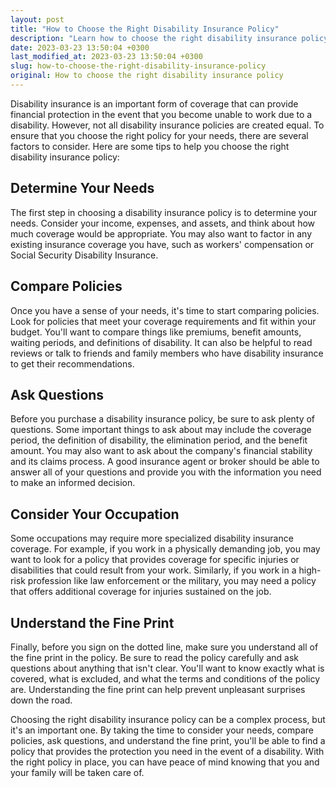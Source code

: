 ```yaml
---
layout: post
title: "How to Choose the Right Disability Insurance Policy"
description: "Learn how to choose the right disability insurance policy for your needs with our helpful guide. Find out what questions to ask, what factors to consider, and more."
date: 2023-03-23 13:50:04 +0300
last_modified_at: 2023-03-23 13:50:04 +0300
slug: how-to-choose-the-right-disability-insurance-policy
original: How to choose the right disability insurance policy
---
```

Disability insurance is an important form of coverage that can provide financial protection in the event that you become unable to work due to a disability. However, not all disability insurance policies are created equal. To ensure that you choose the right policy for your needs, there are several factors to consider. Here are some tips to help you choose the right disability insurance policy:

## Determine Your Needs

The first step in choosing a disability insurance policy is to determine your needs. Consider your income, expenses, and assets, and think about how much coverage would be appropriate. You may also want to factor in any existing insurance coverage you have, such as workers' compensation or Social Security Disability Insurance.

## Compare Policies

Once you have a sense of your needs, it's time to start comparing policies. Look for policies that meet your coverage requirements and fit within your budget. You'll want to compare things like premiums, benefit amounts, waiting periods, and definitions of disability. It can also be helpful to read reviews or talk to friends and family members who have disability insurance to get their recommendations.

## Ask Questions

Before you purchase a disability insurance policy, be sure to ask plenty of questions. Some important things to ask about may include the coverage period, the definition of disability, the elimination period, and the benefit amount. You may also want to ask about the company's financial stability and its claims process. A good insurance agent or broker should be able to answer all of your questions and provide you with the information you need to make an informed decision.

## Consider Your Occupation

Some occupations may require more specialized disability insurance coverage. For example, if you work in a physically demanding job, you may want to look for a policy that provides coverage for specific injuries or disabilities that could result from your work. Similarly, if you work in a high-risk profession like law enforcement or the military, you may need a policy that offers additional coverage for injuries sustained on the job.

## Understand the Fine Print

Finally, before you sign on the dotted line, make sure you understand all of the fine print in the policy. Be sure to read the policy carefully and ask questions about anything that isn't clear. You'll want to know exactly what is covered, what is excluded, and what the terms and conditions of the policy are. Understanding the fine print can help prevent unpleasant surprises down the road.

Choosing the right disability insurance policy can be a complex process, but it's an important one. By taking the time to consider your needs, compare policies, ask questions, and understand the fine print, you'll be able to find a policy that provides the protection you need in the event of a disability. With the right policy in place, you can have peace of mind knowing that you and your family will be taken care of.